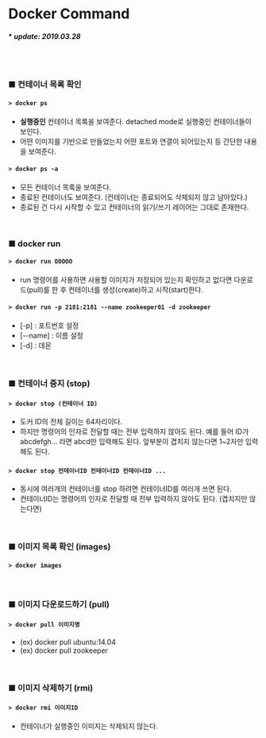 # Docker Command

#### * _update: 2019.03.28_

<br>
<br>

### ■ 컨테이너 목록 확인
#### `> docker ps`
 - **실행중인** 컨테이너 목록을 보여준다. detached mode로 실행중인 컨테이너들이 보인다.
 - 어떤 이미지를 기반으로 만들었는지 어떤 포트와 연결이 되어있는지 등 간단한 내용을 보여준다.
#### `> docker ps -a`
 - 모든 컨테이너 목록을 보여준다.
 - 종료된 컨테이너도 보여준다. (컨테이너는 종료되어도 삭제되지 않고 남아있다.)
 - 종료된 건 다시 시작할 수 있고 컨테이너의 읽기/쓰기 레이어는 그대로 존재한다.



<br>


### ■ docker run
#### `> docker run OOOOO`
 - run 명령어를 사용하면 사용할 이미지가 저장되어 있는지 확인하고 없다면 다운로드(pull)를 한 후 컨테이너를 생성(create)하고 시작(start)한다.

#### `> docker run -p 2181:2181 --name zookeeper01 -d zookeeper`
 - [-p] : 포트번호 설정
 - [--name] : 이름 설정
 - [-d] : 데몬


<br>


### ■ 컨테이너 중지 (stop)
#### `> docker stop (컨테이너 ID)`
 - 도커 ID의 전체 길이는 64자리이다.
 - 하지만 명령어의 인자로 전달할 때는 전부 입력하지 않아도 된다. 예를 들어 ID가 abcdefgh... 라면 abcd만 입력해도 된다. 앞부분이 겹치지 않는다면 1~2자만 입력해도 된다.
#### `> docker stop 컨테이너ID 컨테이너ID 컨테이너ID ...`
 - 동시에 여러개의 컨테이너를 stop 하려면 컨테이너ID를 여러개 쓰면 된다.
 - 컨테이너ID는 명령어의 인자로 전달할 때 전부 입력하지 않아도 된다. (겹치지만 않는다면)


<br>


### ■ 이미지 목록 확인 (images)
#### `> docker images`


<br>


### ■ 이미지 다운로드하기 (pull)
#### `> docker pull 이미지명`
 - (ex) docker pull ubuntu:14.04
 - (ex) docker pull zookeeper


<br>


### ■ 이미지 삭제하기 (rmi)
#### `> docker rmi 이미지ID`
 - 컨테이너가 실행중인 이미지는 삭제되지 않는다.


<br>





